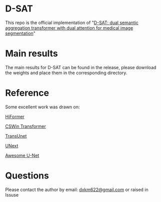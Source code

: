 # D-SAT
This repo is the official implementation of "[D-SAT: dual semantic aggregation transformer with dual attention for medical image segmentation](https://scholar.google.com/scholar?hl=zh-CN&as_sdt=0%2C5&q=D-SAT%3A+dual+semantic+aggregation+transformer+with+dual+attention+for+medical+image+segmentation&btnG=)"

# Main results
The main results for D-SAT can be found in the release, please download the weights and place them in the corresponding directory.

# Reference
Some excellent work was drawn on:

[HiFormer](https://github.com/amirhossein-kz/HiFormer)

[CSWin Transformer](https://github.com/microsoft/CSWin-Transformer)

[TransUnet](https://github.com/Beckschen/TransUNet)

[UNext](https://github.com/jeya-maria-jose/UNeXt-pytorch)

[Awesome U-Net](https://github.com/NITR098/Awesome-U-Net)

# Questions
Please contact the author by email: dxkm622@gmail.com or raised in Issuse 
